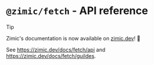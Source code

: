 # `@zimic/fetch` - API reference

> [!TIP]
>
> Zimic's documentation is now available on [zimic.dev](https://zimic.dev)! :tada:

See https://zimic.dev/docs/fetch/api and https://zimic.dev/docs/fetch/guildes.
